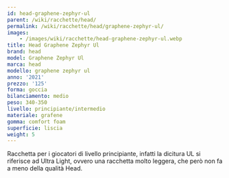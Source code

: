 ```yaml
---
id: head-graphene-zephyr-ul
parent: /wiki/racchette/head/
permalink: /wiki/racchette/head/graphene-zephyr-ul/
images:
    - /images/wiki/racchette/head-graphene-zephyr-ul.webp
title: Head Graphene Zephyr Ul
brand: head
model: Graphene Zephyr Ul
marca: head
modello: graphene zephyr ul
anno: '2021'
prezzo: '125'
forma: goccia
bilanciamento: medio
peso: 340-350
livello: principiante/intermedio
materiale: grafene
gomma: comfort foam
superficie: liscia
weight: 5
---
```

Racchetta per i giocatori di livello principiante, infatti la dicitura UL si riferisce ad Ultra Light, ovvero una racchetta molto leggera, che però non fa a meno della qualità Head.
